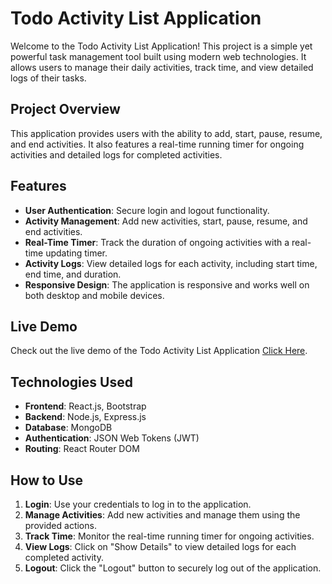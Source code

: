 # Todo Activity List Application

Welcome to the Todo Activity List Application! This project is a simple yet powerful task management tool built using modern web technologies. It allows users to manage their daily activities, track time, and view detailed logs of their tasks.

## Project Overview

This application provides users with the ability to add, start, pause, resume, and end activities. It also features a real-time running timer for ongoing activities and detailed logs for completed activities.

## Features

- **User Authentication**: Secure login and logout functionality.
- **Activity Management**: Add new activities, start, pause, resume, and end activities.
- **Real-Time Timer**: Track the duration of ongoing activities with a real-time updating timer.
- **Activity Logs**: View detailed logs for each activity, including start time, end time, and duration.
- **Responsive Design**: The application is responsive and works well on both desktop and mobile devices.

## Live Demo

Check out the live demo of the Todo Activity List Application [Click Here](https://todoappmern-virid.vercel.app/).

## Technologies Used

- **Frontend**: React.js, Bootstrap
- **Backend**: Node.js, Express.js
- **Database**: MongoDB
- **Authentication**: JSON Web Tokens (JWT)
- **Routing**: React Router DOM

## How to Use

1. **Login**: Use your credentials to log in to the application.
2. **Manage Activities**: Add new activities and manage them using the provided actions.
3. **Track Time**: Monitor the real-time running timer for ongoing activities.
4. **View Logs**: Click on "Show Details" to view detailed logs for each completed activity.
5. **Logout**: Click the "Logout" button to securely log out of the application.



